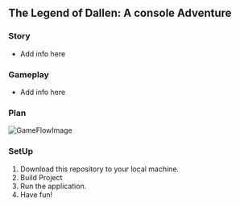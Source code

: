 ## The Legend of Dallen: A console Adventure

### Story

  - Add info here
  
### Gameplay

   - Add info here
   
### Plan

![GameFlowImage](LOD\LOD\Utils\ReadMe_GameFlowImg.jpg)

### SetUp

  1. Download this repository to your local machine.
  2. Build Project
  3. Run the application.
  4. Have fun!

